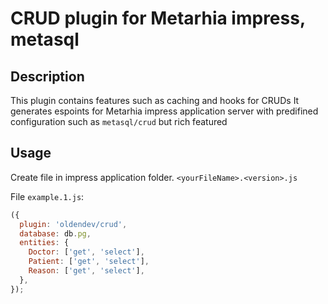 # CRUD plugin for Metarhia impress, metasql

## Description

This plugin contains features such as caching and hooks for CRUDs
It generates espoints for Metarhia impress application server with predifined configuration such as `metasql/crud` but rich featured

## Usage

Create file in impress application folder. `<yourFileName>.<version>.js`

File `example.1.js`:

```js
({
  plugin: 'oldendev/crud',
  database: db.pg,
  entities: {
    Doctor: ['get', 'select'],
    Patient: ['get', 'select'],
    Reason: ['get', 'select'],
  },
});
```

